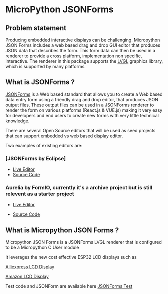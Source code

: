 # MicroPython JSONForms
## Problem statement
Producing embedded interactive displays can be challenging. Micropython JSON Forms includes a web based drag and drop GUI editor that produces JSON data that describes the form. This form data can then be used in a renderer to provide a cross platform, implementation non specific, interactive. The renderer in this package supports the [LVGL](https://lvgl.io/) graphics library, which is supported by many platforms. 


## What is JSONForms ?
[JSONForms](https://jsonforms.io/) is a Web based standard that allows you to create a Web based data entry form using a friendly drag and drop editor, that produces JSON output files.  These output files can be used in a JSONForms renderer to render the form on various platforms (React.js & VUE.js) making it very easy for developers and end users to create new forms with very little technical knowledge. 

There are several Open Source editors that will be used as seed projects that can support embedded vs web based display editor.

Two examples of existing editors are:
### [JSONForms by Eclipse]
- [Live Editor](https://jsonforms-editor.netlify.app)
- [Source Code](https://github.com/eclipsesource/jsonforms-editor)

### Aurelia by FormIO, currently it's a archive project but is still relevent as a starter project
- [Live Editor](https://formio.github.io/aurelia-formio)

- [Source Code](https://github.com/gentijo/aurelia-formio)

## What is Micropython JSON Forms ?
Micropython JSON Forms is a JSONForms LVGL renderer that is configured to be a Micropython C User module

It leverages the new cost effective ESP32 LCD displays such as

[Alliexpress LCD Display](https://www.aliexpress.us/item/3256804913729039.html)

[Amazon LCD Display](https://www.amazon.com/ELECROW-Touchscreen-Monitor-800x480-ESP32-S3-WROOM/dp/B0C8T9VSMB/)

Test code and JSONForm are available here [JSONForms Test](py/JSONForms/tests/)
